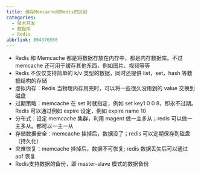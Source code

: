 ```yaml
---
title: 缓存Memcache和Redis的区别
categories:
  - 技术开发
  - 数据库
  - Redis
abbrlink: 894376550
---
```


- Redis 和 Memcache 都是将数据存放在内存中，都是内存数据库。不过 memcache 还可用于缓存其他东西，例如图片、视频等等
- Redis 不仅仅支持简单的 k/v 类型的数据，同时还提供 list，set，hash 等数据结构的存储
- 虚拟内存：Redis 当物理内存用完时，可以将一些很久没用到的 value 交换到磁盘
- 过期策略：memcache 在 set 时就指定，例如 set key1 0 0 8，即永不过期。Redis 可以通过例如 expire 设定，例如 expire name 10
- 分布式：设定 memcache 集群，利用 magent 做一主多从；redis 可以做一主多从。都可以一主一从
- 存储数据安全：memcache 挂掉后，数据没了；redis 可以定期保存到磁盘（持久化）
- 灾难恢复：memcache 挂掉后，数据不可恢复; redis 数据丢失后可以通过 aof 恢复
- Redis支持数据的备份，即 master-slave 模式的数据备份

